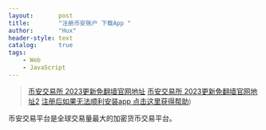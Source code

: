 ```yaml
---
layout:       post
title:        "注册币安账户 下载App "
author:       "Hux"
header-style: text
catalog:      true
tags:
    - Web
    - JavaScript
---
```


>  [币安交易所 2023更新免翻墙官网地址]([https://zhuanlan.zhihu.com/p/373065151](https://accounts.bitechan.wiki/zh-CN/register?ref=188689088))
>  [币安交易所 2023更新免翻墙官网地址2]([https://zhuanlan.zhihu.com/p/373065151](https://accounts.bitechan.cloud/zh-CN/register?ref=188689088))
>  [注册后如果无法顺利安装app 点击这里获得帮助]([binance-bian.com/帮助/))


币安交易平台是全球交易量最大的加密货币交易平台。
